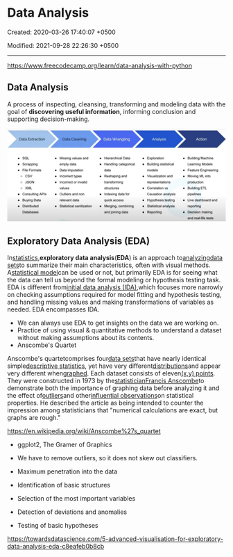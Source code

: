 # Data Analysis

Created: 2020-03-26 17:40:07 +0500

Modified: 2021-09-28 22:26:30 +0500

---

<https://www.freecodecamp.org/learn/data-analysis-with-python>

## Data Analysis

A process of inspecting, cleansing, transforming and modeling data with the goal of **discovering useful information**, informing conclusion and supporting decision-making.

![image](media/Data-Analysis-image1.jpeg)

## Exploratory Data Analysis (EDA)

In[statistics](https://en.wikipedia.org/wiki/Statistics),**exploratory data analysis**(**EDA**) is an approach to[analyzing](https://en.wikipedia.org/wiki/Data_analysis)[data sets](https://en.wikipedia.org/wiki/Data_set)to summarize their main characteristics, often with visual methods. A[statistical model](https://en.wikipedia.org/wiki/Statistical_model)can be used or not, but primarily EDA is for seeing what the data can tell us beyond the formal modeling or hypothesis testing task. EDA is different from[initial data analysis (IDA)](https://en.wikipedia.org/wiki/Data_analysis#Initial_data_analysis),which focuses more narrowly on checking assumptions required for model fitting and hypothesis testing, and handling missing values and making transformations of variables as needed. EDA encompasses IDA.

- We can always use EDA to get insights on the data we are working on.
- Practice of using visual & quantitative methods to understand a dataset without making assumptions about its contents.
- Anscombe's Quartet

Anscombe's quartetcomprises four[data sets](https://en.wikipedia.org/wiki/Data_set)that have nearly identical simple[descriptive statistics](https://en.wikipedia.org/wiki/Descriptive_statistics), yet have very different[distributions](https://en.wikipedia.org/wiki/Probability_distribution)and appear very different when[graphed](https://en.wikipedia.org/wiki/Plot_(graphics)). Each dataset consists of eleven[(x,y) points](https://en.wikipedia.org/wiki/Cartesian_coordinate_system). They were constructed in 1973 by the[statistician](https://en.wikipedia.org/wiki/Statistician)[Francis Anscombe](https://en.wikipedia.org/wiki/Francis_Anscombe)to demonstrate both the importance of graphing data before analyzing it and the effect of[outliers](https://en.wikipedia.org/wiki/Outlier)and other[influential observations](https://en.wikipedia.org/wiki/Influential_observations)on statistical properties. He described the article as being intended to counter the impression among statisticians that "numerical calculations are exact, but graphs are rough."

<https://en.wikipedia.org/wiki/Anscombe%27s_quartet>

- ggplot2, The Gramer of Graphics
- We have to remove outliers, so it does not skew out classifiers.

- Maximum penetration into the data
- Identification of basic structures
- Selection of the most important variables
- Detection of deviations and anomalies
- Testing of basic hypotheses

<https://towardsdatascience.com/5-advanced-visualisation-for-exploratory-data-analysis-eda-c8eafeb0b8cb>
